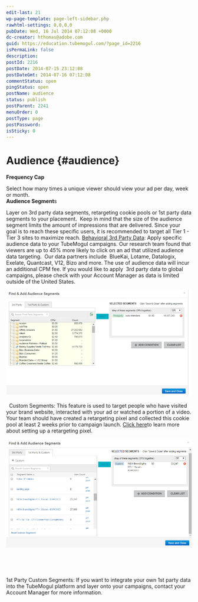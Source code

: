 ```yaml
---
edit-last: 21
wp-page-template: page-left-sidebar.php
rawhtml-settings: 0,0,0,0
pubDate: Wed, 16 Jul 2014 07:12:08 +0000
dc-creator: hthomas@adobe.com
guid: https://education.tubemogul.com/?page_id=2216
isPermaLink: false
description: 
postId: 2216
postDate: 2014-07-15 23:12:08
postDateGmt: 2014-07-16 07:12:08
commentStatus: open
pingStatus: open
postName: audience
status: publish
postParent: 2241
menuOrder: 0
postType: page
postPassword: 
isSticky: 0
---
```


# Audience {#audience}

**Frequency Cap**
  
Select how many times a unique viewer should view your ad per day, week or month.   
**Audience Segment**s
  
Layer on 3rd party data segments, retargeting&nbsp;cookie pools or 1st party data segments to your placement. &nbsp;Keep in mind that the size of the audience segment limits the amount of impressions that are delivered. Since your goal is to reach these specific users, it is recommended to target all Tier 1 - Tier 3 sites to maximize reach.
[Behavioral 3rd Party Data](../../../../user-guide/planning/targeting/behavioral.md):&nbsp;Apply specific audience data to your TubeMogul campaigns. Our&nbsp;research&nbsp;team found that viewers are up to 45% more likely to click on an ad that utilized audience data targeting. &nbsp;Our data partners include &nbsp;BlueKai, Lotame, Datalogix, Exelate, Quantcast, V12, Bizo and more. The use of audience data will incur an additional CPM fee. If you would like to apply &nbsp;3rd party data to global campaigns, please check with your Account Manager as data is limited outside of the United States.

[ ![](assets/picture11.png)](assets/picture11.png)

&nbsp;
Custom Segments:&nbsp;This feature is used to target people who have visited your brand website, interacted with your ad or watched a portion of a video. Your team should have created a retargeting pixel and collected this cookie pool at least 2 weeks prior to campaign launch. [Click here](../../../../user-guide/planning/targeting/retargeting/retargeting-pixel-setup.md)to learn more about setting up a retargeting pixel.

[ ![](assets/audience2.png)](assets/audience2.png)

&nbsp;

&nbsp;

1st Party Custom Segments: If you want to integrate your own 1st party data into the TubeMogul platform and layer onto your campaigns, contact your Account Manager for more information.
&nbsp; 